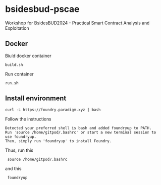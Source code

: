 # bsidesbud-pscae
Workshop for BsidesBUD2024 - Practical Smart Contract Analysis and Exploitation

## Docker

Biuld docker container
```
build.sh
```

Run container
```
run.sh
```

## Install environment 

```curl -L https://foundry.paradigm.xyz | bash```

Follow the instructions
```
Detected your preferred shell is bash and added foundryup to PATH.
Run 'source /home/gitpod/.bashrc' or start a new terminal session to use foundryup.
Then, simply run 'foundryup' to install Foundry.
```

Thus, run this

```
 source /home/gitpod/.bashrc
```

and this

```
 foundryup
```